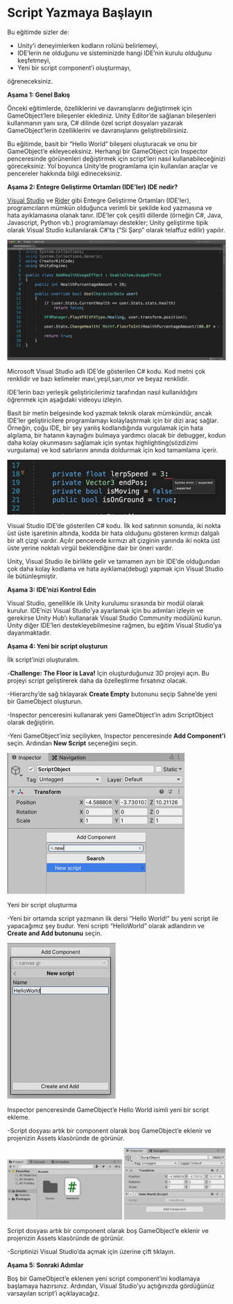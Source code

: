 # Script Yazmaya Başlayın

Bu eğitimde sizler de:

- Unity’i deneyimlerken kodların rolünü belirlemeyi,
- IDE’lerin ne olduğunu ve sisteminizde hangi IDE’nin kurulu olduğunu keşfetmeyi,
- Yeni bir script component’i oluşturmayı,

öğreneceksiniz.

**Aşama 1: Genel Bakış**

Önceki eğitimlerde, özelliklerini ve davranışlarını değiştirmek için GameObject’lere bileşenler eklediniz. Unity Editor’de sağlanan bileşenleri kullanmanın yanı sıra, C# dilinde özel script dosyaları yazarak GameObject’lerin özelliklerini ve davranışlarını geliştirebilirsiniz.

Bu eğitimde, basit bir “Hello World” bileşeni oluşturacak ve onu bir GameObject’e ekleyeceksiniz. Herhangi bir GameObject için Inspector penceresinde görünenleri değiştirmek için script’leri nasıl kullanabileceğinizi göreceksiniz. Yol boyunca Unity’de programlama için kullanılan araçlar ve pencereler hakkında bilgi edineceksiniz.

**Aşama 2: Entegre Geliştirme Ortamları (IDE’ler)**
**IDE nedir?**

[Visual Studio](https://visualstudio.microsoft.com/) ve [Rider](https://www.jetbrains.com/rider/) gibi Entegre Geliştirme Ortamları (IDE’ler), programcıların mümkün olduğunca verimli bir şekilde kod yazmasına ve hata ayıklamasına olanak tanır. IDE’ler çok çeşitli dillerde (örneğin C#, Java, Javascript, Python vb.) programlamayı destekler; Unity geliştirme tipik olarak Visual Studio kullanılarak C#’ta (“Si Şarp” olarak telaffuz edilir) yapılır.

![figures](https://raw.githubusercontent.com/Kodluyoruz/taskforce/main/unity-essentials/get-started-with-scripts/figures/Foundations_UnityRT3D_1.2.5.1_visual-studio.png)

Microsoft Visual Studio adlı IDE’de gösterilen C# kodu. Kod metni çok renklidir ve bazı kelimeler mavi,yeşil,sarı,mor ve beyaz renklidir.

IDE’lerin bazı yerleşik geliştiricilerimiz tarafından nasıl kullanıldığını öğrenmek için aşağıdaki videoyu izleyin.

Basit bir metin belgesinde kod yazmak teknik olarak mümkündür, ancak IDE’ler geliştiricilere programlamayı kolaylaştırmak için bir dizi araç sağlar. Örneğin, çoğu IDE, bir şey yanlış kodlandığında vurgulamak için hata algılama, bir hatanın kaynağını bulmaya yardımcı olacak bir debugger, kodun daha kolay okunmasını sağlamak için syntax highlighting(sözdizimi vurgulama) ve kod satırlarını anında doldurmak için kod tamamlama içerir.

![figures](https://raw.githubusercontent.com/Kodluyoruz/taskforce/main/unity-essentials/get-started-with-scripts/figures/Foundations_UnityRT3D_1.2.5.2_error-checking.png)

Visual Studio IDE’de gösterilen C# kodu. İlk kod satırının sonunda, iki nokta üst üste işaretinin altında, kodda bir hata olduğunu gösteren kırmızı dalgalı bir alt çizgi vardır. Açılır pencerede kırmızı alt çizginin yanında iki nokta üst üste yerine noktalı virgül beklendiğine dair bir öneri vardır.

Unity, Visual Studio ile birlikte gelir ve tamamen ayrı bir IDE’de olduğundan çok daha kolay kodlama ve hata ayıklama(debug) yapmak için Visual Studio ile bütünleşmiştir.

**Aşama 3: IDE’nizi Kontrol Edin**

Visual Studio, genellikle ilk Unity kurulumu sırasında bir modül olarak kurulur. IDE’nizi Visual Studio’ya ayarlamak için bu adımları izleyin ve gerekirse Unity Hub’ı kullanarak Visual Studio Community modülünü kurun. Unity diğer IDE’leri destekleyebilmesine rağmen, bu eğitim Visual Studio’ya dayanmaktadır.


**Aşama 4: Yeni bir script oluşturun**

İlk script’inizi oluşturalım.

-**Challenge: The Floor is Lava!** Için oluşturduğunuz 3D projeyi açın. Bu projeyi script geliştirerek daha da özelleştirme fırsatınız olacak.

-Hierarchy’de sağ tıklayarak **Create Empty** butonunu seçip Sahne’de yeni bir GameObject oluşturun.

-Inspector penceresini kullanarak yeni GameObject’in adını ScriptObject olarak değiştirin.

-Yeni GameObject’iniz seçiliyken, Inspector penceresinde **Add Component’i** seçin. Ardından **New Script** seçeneğini seçin.

![figures](https://raw.githubusercontent.com/Kodluyoruz/taskforce/main/unity-essentials/get-started-with-scripts/figures/B.3.1-NewScript.png)

Yeni bir script oluşturma

-Yeni bir ortamda script yazmanın ilk dersi “Hello World!” bu yeni script ile yapacağımız şey budur. Yeni scripti “HelloWorld” olarak adlandırın ve **Create and Add butonunu** seçin.

![figures](https://raw.githubusercontent.com/Kodluyoruz/taskforce/main/unity-essentials/get-started-with-scripts/figures/B.3.1_img1.png)

Inspector penceresinde GameObject’e Hello World isimli yeni bir script ekleme. 

-Script dosyası artık bir component olarak boş GameObject’e eklenir ve projenizin Assets klasöründe de görünür.

![figures](https://raw.githubusercontent.com/Kodluyoruz/taskforce/main/unity-essentials/get-started-with-scripts/figures/B.3.1_img2.png)

Script dosyası artık bir component olarak boş GameObject’e eklenir ve projenizin Assets klasöründe de görünür.

-Scriptinizi Visual Studio’da açmak için üzerine çift tıklayın. 

**Aşama 5: Sonraki Adımlar**

Boş bir GameObject’e eklenen yeni script component’ini kodlamaya başlamaya hazırsınız. Ardından, Visual Studio’yu açtığınızda gördüğünüz varsayılan script’i açıklayacağız.





